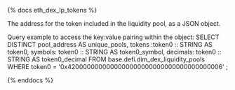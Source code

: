 {% docs eth_dex_lp_tokens %}

The address for the token included in the liquidity pool, as a JSON object. 

Query example to access the key:value pairing within the object:
SELECT
    DISTINCT pool_address AS unique_pools,
    tokens :token0 :: STRING AS token0,
    symbols: token0 :: STRING AS token0_symbol,
    decimals: token0 :: STRING AS token0_decimal
FROM base.defi.dim_dex_liquidity_pools
WHERE token0 = '0x4200000000000000000000000000000000000006'
;

{% enddocs %}
